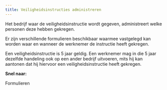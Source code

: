 ```yaml
---
title: Veiligheidsinstructies administreren
---
```


Het bedrijf waar de veiligheidsinstructie wordt gegeven, administreert welke personen deze hebben gekregen.

Er zijn verschillende formulieren beschikbaar waarmee vastgelegd kan worden waar en wanneer de werknemer de instructie heeft gekregen.

Een veiligheidsinstructie is 5 jaar geldig. Een werknemer mag in die 5 jaar dezelfde handeling ook op een ander bedrijf uitvoeren, mits hij kan aantonen dat hij hiervoor een veiligheidsinstructie heeft gekregen.

**Snel naar:**

<link-container>
<link-button to="/wat-wij-doen/formulieren">Formulieren</link-button>
</link-container>
